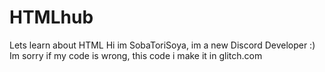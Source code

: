 # HTMLhub
Lets learn about HTML
Hi im SobaToriSoya, im a new Discord Developer :)
Im sorry if my code is wrong, this code i make it in glitch.com
